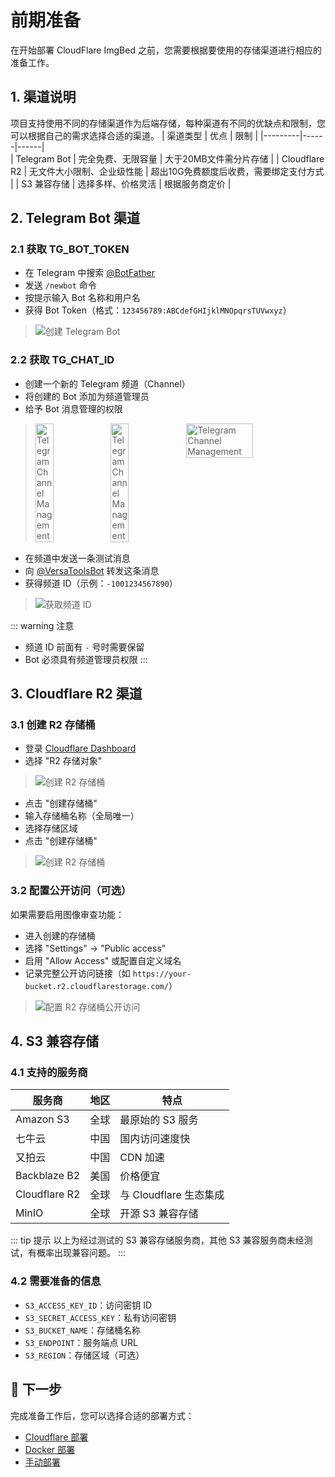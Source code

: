 # 前期准备

在开始部署 CloudFlare ImgBed 之前，您需要根据要使用的存储渠道进行相应的准备工作。

## 1. 渠道说明

项目支持使用不同的存储渠道作为后端存储，每种渠道有不同的优缺点和限制，您可以根据自己的需求选择合适的渠道。
| 渠道类型 | 优点 | 限制 |
|---------|------|------|  
| Telegram Bot | 完全免费、无限容量 | 大于20MB文件需分片存储 |
| Cloudflare R2 | 无文件大小限制、企业级性能 | 超出10G免费额度后收费，需要绑定支付方式 |
| S3 兼容存储 | 选择多样、价格灵活 | 根据服务商定价 |

## 2. Telegram Bot 渠道


### 2.1 获取 TG_BOT_TOKEN

- 在 Telegram 中搜索 [@BotFather](https://t.me/BotFather)
- 发送 `/newbot` 命令
- 按提示输入 Bot 名称和用户名
- 获得 Bot Token（格式：`123456789:ABCdefGHIjklMNOpqrsTUVwxyz`）

> ![创建 Telegram Bot](/images/deployment/telegram-bot-creation.png)

### 2.2 获取 TG_CHAT_ID

- 创建一个新的 Telegram 频道（Channel）
- 将创建的 Bot 添加为频道管理员
- 给予 Bot 消息管理的权限
> <div style="display: flex; justify-content: space-between; margin-bottom: 15px;">
>    <img src="/images/deployment/telegram-channel-management.png" alt="Telegram Channel Management" width="25%">
>    <img src="/images/deployment/telegram-channel-management-1.png" alt="Telegram Channel Management" width="25%">
>    <img src="/images/deployment/telegram-channel-management-2.png" alt="Telegram Channel Management" width="48%">
> </div>
- 在频道中发送一条测试消息
- 向 [@VersaToolsBot](https://t.me/VersaToolsBot) 转发这条消息
- 获得频道 ID（示例：`-1001234567890`）



> ![获取频道 ID](/images/deployment/telegram-channel-id.png)

::: warning 注意
- 频道 ID 前面有 `-` 号时需要保留
- Bot 必须具有频道管理员权限
:::

## 3. Cloudflare R2 渠道


### 3.1 创建 R2 存储桶

- 登录 [Cloudflare Dashboard](https://dash.cloudflare.com/)
- 选择 "R2 存储对象"
> ![创建 R2 存储桶](/images/deployment/r2-bucket-creation.png)
- 点击 "创建存储桶"
- 输入存储桶名称（全局唯一）
- 选择存储区域
- 点击 "创建存储桶"
> ![创建 R2 存储桶](/images/deployment/r2-bucket-creation-1.png)


### 3.2 配置公开访问（可选）

如果需要启用图像审查功能：

- 进入创建的存储桶
- 选择 "Settings" → "Public access"
- 启用 "Allow Access" 或配置自定义域名
- 记录完整公开访问链接（如 `https://your-bucket.r2.cloudflarestorage.com/`）
> ![配置 R2 存储桶公开访问](/images/deployment/r2-public-access.png)

## 4. S3 兼容存储


### 4.1 支持的服务商

| 服务商 | 地区 | 特点 |
|--------|------|------|
| Amazon S3 | 全球 | 最原始的 S3 服务 |
| 七牛云 | 中国 | 国内访问速度快 |
| 又拍云 | 中国 | CDN 加速 |
| Backblaze B2 | 美国 | 价格便宜 |
| Cloudflare R2 | 全球 | 与 Cloudflare 生态集成 |
| MinIO | 全球 | 开源 S3 兼容存储 |

::: tip 提示
以上为经过测试的 S3 兼容存储服务商，其他 S3 兼容服务商未经测试，有概率出现兼容问题。
:::

### 4.2 需要准备的信息

- `S3_ACCESS_KEY_ID`：访问密钥 ID
- `S3_SECRET_ACCESS_KEY`：私有访问密钥
- `S3_BUCKET_NAME`：存储桶名称
- `S3_ENDPOINT`：服务端点 URL
- `S3_REGION`：存储区域（可选）


## 🚀 下一步

完成准备工作后，您可以选择合适的部署方式：

- [Cloudflare 部署](/deployment/cloudflare)
- [Docker 部署](/deployment/docker)
- [手动部署](/deployment/manual)
